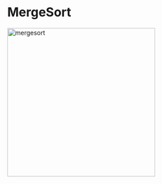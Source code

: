 # MergeSort
<img width="337" alt="mergesort" src="https://user-images.githubusercontent.com/107314888/190483695-40a8f057-2071-490d-a5da-39fd9f6218b3.png">
